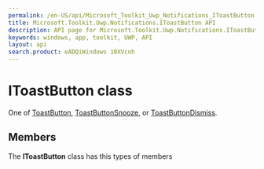 ```yaml
---
permalink: /en-US/api/Microsoft_Toolkit_Uwp_Notifications_IToastButton.htm
title: Microsoft.Toolkit.Uwp.Notifications.IToastButton API 
description: API page for Microsoft.Toolkit.Uwp.Notifications.IToastButton
keywords: windows, app, toolkit, UWP, API
layout: api
search.product: eADQiWindows 10XVcnh
---
```



# IToastButton class

One of [ToastButton](Microsoft_Toolkit_Uwp_Notifications_ToastButton.htm), [ToastButtonSnooze](Microsoft_Toolkit_Uwp_Notifications_ToastButtonSnooze.htm), or [ToastButtonDismiss](Microsoft_Toolkit_Uwp_Notifications_ToastButtonDismiss.htm).

## Members

The **IToastButton** class has this types of members
